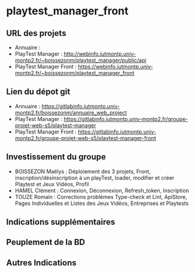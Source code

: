# playtest_manager_front

## URL des projets

- Annuaire : 
- PlayTest Manager : http://webinfo.iutmontp.univ-montp2.fr/~boissezonm/playtest_manager/public/api
- PlayTest Manager Front : https://webinfo.iutmontp.univ-montp2.fr/~boissezonm/playtest_manager_front

## Lien du dépot git

- Annuaire : https://gitlabinfo.iutmontp.univ-montp2.fr/boissezonm/annuaire_web_project
- PlayTest Manager : https://gitlabinfo.iutmontp.univ-montp2.fr/groupe-projet-web-s5/playtest-manager
- PlayTest Manager Front : https://gitlabinfo.iutmontp.univ-montp2.fr/groupe-projet-web-s5/playtest-manager-front

## Investissement du groupe

- BOISSEZON Maëlys : Déploiement des 3 projets, Front, inscription/désinscription à un playTest, loader, modifier et créer Playtest et Jeux Vidéos, Profil
- HAMEL Clément : Connexion, Déconnexion, Refresh_token, Inscription
- TOUZE Romain : Corrections problèmes Type-check et Lint, ApiStore, Pages Individuelles et Listes des Jeux Vidéos, Entreprises et Playtests

## Indications supplémentaires


## Peuplement de la BD


## Autres Indications
